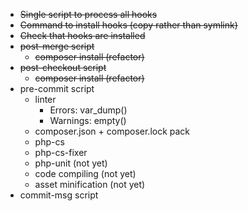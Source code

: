 * <del>Single script to process all hooks</del>
* <del>Command to install hooks (copy rather than symlink)</del>
* <del>Check that hooks are installed</del>
* <del>post-merge script</del>
  * <del>composer install (refactor)</del>
* <del>post-checkout script</del>
  * <del>composer install (refactor)</del>
* pre-commit script
  * linter
    * Errors: var_dump()
    * Warnings: empty()
  * composer.json + composer.lock pack
  * php-cs
  * php-cs-fixer
  * php-unit (not yet)
  * code compiling (not yet)
  * asset minification (not yet)
* commit-msg script
